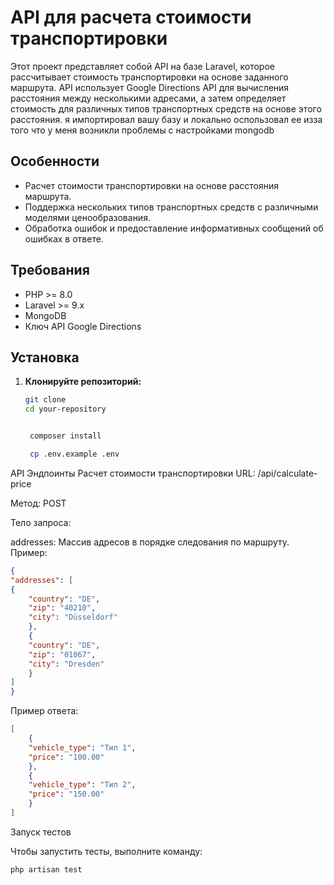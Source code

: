 # API для расчета стоимости транспортировки

Этот проект представляет собой API на базе Laravel, которое рассчитывает стоимость 
транспортировки на основе заданного маршрута. API использует Google Directions API для вычисления 
расстояния между несколькими адресами, а затем определяет стоимость для различных типов транспортных средств
на основе этого расстояния.
я импортировал вашу базу и локально оспользовал ее изза того что у меня возникли проблемы
с настройками mongodb

## Особенности

- Расчет стоимости транспортировки на основе расстояния маршрута.
- Поддержка нескольких типов транспортных средств с различными моделями ценообразования.
- Обработка ошибок и предоставление информативных сообщений об ошибках в ответе.

## Требования

- PHP >= 8.0
- Laravel >= 9.x
- MongoDB 
- Ключ API Google Directions

## Установка

1. **Клонируйте репозиторий:**
   ```bash
   git clone 
   cd your-repository

   
    composer install

    cp .env.example .env


API Эндпоинты
Расчет стоимости транспортировки
URL: /api/calculate-price

Метод: POST

Тело запроса:

addresses: Массив адресов в порядке следования по маршруту.
Пример:

```json
{
"addresses": [
{
    "country": "DE",
    "zip": "40210",
    "city": "Düsseldorf"
    },
    {
    "country": "DE",
    "zip": "01067",
    "city": "Dresden"
    }
]
}
```



Пример ответа:
```json
[
    {
    "vehicle_type": "Тип 1",
    "price": "100.00"
    },
    {
    "vehicle_type": "Тип 2",
    "price": "150.00"
    }
]
```


Запуск тестов

Чтобы запустить тесты, выполните команду:

    php artisan test
